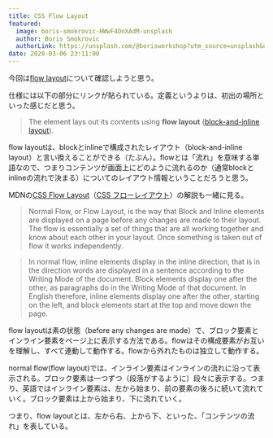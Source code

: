 ```yaml
---
title: CSS Flow Layout
featured:
  image: boris-smokrovic-HWwF4OnXAdM-unsplash
  author: Boris Smokrovic
  authorLink: https://unsplash.com/@borisworkshop?utm_source=unsplash&utm_medium=referral&utm_content=creditCopyText
date: 2020-03-06 23:11:00
---
```

今回は[flow layout](https://www.w3.org/TR/css-display-3/#flow-layout)について確認しようと思う。
<!-- more -->

仕様には以下の部分にリンクが貼られている。定義というよりは、初出の場所といった感じだと思う。
> The element lays out its contents using **flow layout** ([block-and-inline layout](https://www.w3.org/TR/CSS2/visuren.html)).

flow layoutは、blockとinlineで構成されたレイアウト（block-and-inline layout）と言い換えることができる（たぶん）。flowとは「流れ」を意味する単語なので、つまりコンテンツが画面上にどのように流れるのか（通常blockとinlineの流れで決まる）についてのレイアウト情報ということだろうと思う。

MDNの[CSS Flow Layout](https://developer.mozilla.org/en-US/docs/Web/CSS/CSS_Flow_Layout)（[CSS フローレイアウト](https://developer.mozilla.org/ja/docs/Web/CSS/CSS_Flow_Layout)）の解説も一緒に見る。

> Normal Flow, or Flow Layout, is the way that Block and Inline elements are displayed on a page before any changes are made to their layout. The flow is essentially a set of things that are all working together and know about each other in your layout. Once something is taken out of flow it works independently.

> In normal flow, inline elements display in the inline direction, that is in the direction words are displayed in a sentence according to the Writing Mode of the document. Block elements display one after the other, as paragraphs do in the Writing Mode of that document. In English therefore, inline elements display one after the other, starting on the left, and block elements start at the top and move down the page.

flow layoutは素の状態（before any changes are made）で、ブロック要素とインライン要素をページ上に表示する方法である。flowはその構成要素がお互いを理解し、すべて連動して動作する。flowから外れたものは独立して動作する。

normal flow(flow layout)では、インライン要素はインラインの流れに沿って表示される。ブロック要素は一つずつ（段落がするように）段々に表示する。つまり、英語ではインライン要素は、左から始まり、前の要素の後ろに続いて流れていく。ブロック要素は上から始まり、下に流れていく。

つまり、flow layoutとは、左から右、上から下、といった、「コンテンツの流れ」を表している。
